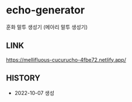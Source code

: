 # echo-generator
훈화 말투 생성기 (메아리 말투 생성기)

## LINK
https://mellifluous-cucurucho-4fbe72.netlify.app/

## HISTORY
* 2022-10-07 생성